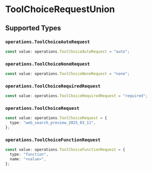 # ToolChoiceRequestUnion


## Supported Types

### `operations.ToolChoiceAutoRequest`

```typescript
const value: operations.ToolChoiceAutoRequest = "auto";
```

### `operations.ToolChoiceNoneRequest`

```typescript
const value: operations.ToolChoiceNoneRequest = "none";
```

### `operations.ToolChoiceRequiredRequest`

```typescript
const value: operations.ToolChoiceRequiredRequest = "required";
```

### `operations.ToolChoiceRequest`

```typescript
const value: operations.ToolChoiceRequest = {
  type: "web_search_preview_2025_03_11",
};
```

### `operations.ToolChoiceFunctionRequest`

```typescript
const value: operations.ToolChoiceFunctionRequest = {
  type: "function",
  name: "<value>",
};
```

